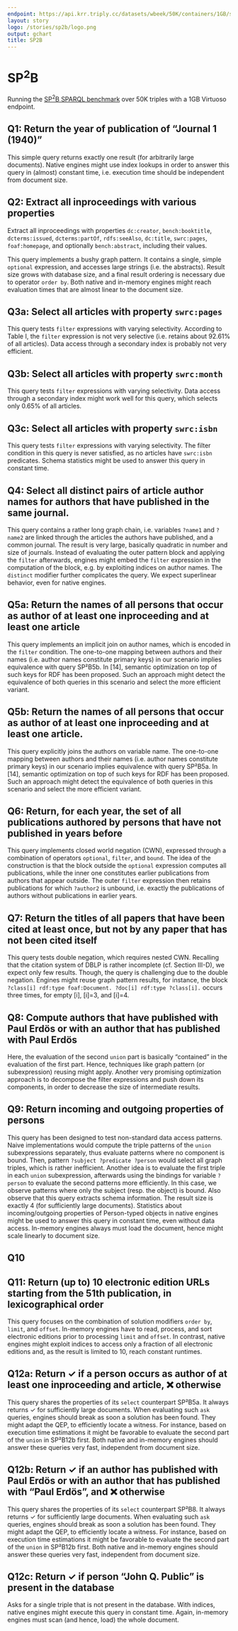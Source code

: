 ```yaml
---
endpoint: https://api.krr.triply.cc/datasets/wbeek/50K/containers/1GB/sparql
layout: story
logo: /stories/sp2b/logo.png
output: gchart
title: SP2B
---
```


# SP<sup>2</sup>B

Running the <a
href="http://dbis.informatik.uni-freiburg.de/index.php?project=SP2B/queries.php">SP<sup>2</sup>B
SPARQL benchmark</a> over 50K triples with a 1GB Virtuoso endpoint.

## Q1: Return the year of publication of “Journal 1 (1940)”

This simple query returns exactly one result (for arbitrarily large
documents).  Native engines might use index lookups in order to answer
this query in (almost) constant time, i.e. execution time should be
independent from document size.

<div data-query data-query-sparql="sp2b_q1.rq" data-query-output="table"></div>

## Q2: Extract all inproceedings with various properties

Extract all inproceedings with properties `dc:creator`,
`bench:booktitle`, `dcterms:issued`, `dcterms:partOf`, `rdfs:seeAlso`,
`dc:title`, `swrc:pages`, `foaf:homepage`, and optionally
`bench:abstract`, including their values.

This query implements a bushy graph pattern.  It contains a single,
simple `optional` expression, and accesses large strings (i.e. the
abstracts).  Result size grows with database size, and a final result
ordering is necessary due to operator `order by`.  Both native and
in-memory engines might reach evaluation times that are almost linear
to the document size.

<div data-query data-query-sparql="sp2b_q2.rq"></div>

## Q3a: Select all articles with property `swrc:pages`

This query tests `filter` expressions with varying selectivity.
According to Table I, the `filter` expression is not very selective
(i.e. retains about 92.61% of all articles).  Data access through a
secondary index is probably not very efficient.

<div data-query data-query-sparql="sp2b_q3a.rq"></div>

## Q3b: Select all articles with property `swrc:month`

This query tests `filter` expressions with varying selectivity.  Data
access through a secondary index might work well for this query, which
selects only 0.65% of all articles.

<div data-query data-query-sparql="sp2b_q3b.rq"></div>

## Q3c: Select all articles with property `swrc:isbn`

This query tests `filter` expressions with varying selectivity.  The
filter condition in this query is never satisfied, as no articles have
`swrc:isbn` predicates.  Schema statistics might be used to answer
this query in constant time.

<div data-query data-query-sparql="sp2b_q3c.rq"></div>

## Q4: Select all distinct pairs of article author names for authors that have published in the same journal.

This query contains a rather long graph chain, i.e. variables `?name1`
and `?name2` are linked through the articles the authors have
published, and a common journal.  The result is very large, basically
quadratic in number and size of journals.  Instead of evaluating the
outer pattern block and applying the `filter` afterwards, engines
might embed the `filter` expression in the computation of the block,
e.g. by exploiting indices on author names.  The `distinct` modifier
further complicates the query.  We expect superlinear behavior, even
for native engines.

<div data-query data-query-sparql="sp2b_q4.rq"></div>

## Q5a: Return the names of all persons that occur as author of at least one inproceeding and at least one article

This query implements an implicit join on author names, which is
encoded in the `filter` condition.  The one-to-one mapping between
authors and their names (i.e. author names constitute primary keys) in
our scenario implies equivalence with query SP²B5b.  In [14], semantic
optimization on top of such keys for RDF has been proposed.  Such an
approach might detect the equivalence of both queries in this scenario
and select the more efficient variant.

<div data-query data-query-sparql="sp2b_q5a.rq"></div>

## Q5b: Return the names of all persons that occur as author of at least one inproceeding and at least one article.

This query explicitly joins the authors on variable name.  The
one-to-one mapping between authors and their names (i.e. author names
constitute primary keys) in our scenario implies equivalence with
query SP²B5a.  In [14], semantic optimization on top of such keys for
RDF has been proposed.  Such an approach might detect the equivalence
of both queries in this scenario and select the more efficient
variant.

<div data-query data-query-sparql="sp2b_q5b.rq"></div>

## Q6: Return, for each year, the set of all publications authored by persons that have not published in years before

This query implements closed world negation (CWN), expressed through a
combination of operators `optional`, `filter`, and `bound`.  The idea
of the construction is that the block outside the `optional`
expression computes all publications, while the inner one constitutes
earlier publications from authors that appear outside.  The outer
`filter` expression then retains publications for which `?author2` is
unbound, i.e. exactly the publications of authors without publications
in earlier years.

<div data-query data-query-sparql="sp2b_q6.rq"></div>

## Q7: Return the titles of all papers that have been cited at least once, but not by any paper that has not been cited itself

This query tests double negation, which requires nested CWN.
Recalling that the citation system of DBLP is rather incomplete
(cf. Section III-D), we expect only few results.  Though, the query is
challenging due to the double negation.  Engines might reuse graph
pattern results, for instance, the block `?class[i] rdf:type
foaf:Document. ?doc[i] rdf:type ?class[i].` occurs three times, for
empty [i], [i]=3, and [i]=4.

<div data-query data-query-sparql="sp2b_q7.rq"></div>

## Q8: Compute authors that have published with Paul Erdös or with an author that has published with Paul Erdös

Here, the evaluation of the second `union` part is basically
“contained” in the evaluation of the first part.  Hence, techniques
like graph pattern (or subexpression) reusing might apply.  Another
very promising optimization approach is to decompose the filter
expressions and push down its components, in order to decrease the
size of intermediate results.

<div data-query data-query-sparql="sp2b_q8.rq"></div>

## Q9: Return incoming and outgoing properties of persons

This query has been designed to test non-standard data access
patterns.  Naive implementations would compute the triple patterns of
the `union` subexpressions separately, thus evaluate patterns where no
component is bound.  Then, pattern `?subject ?predicate ?person` would
select all graph triples, which is rather inefficient.  Another idea
is to evaluate the first triple in each `union` subexpression,
afterwards using the bindings for variable `?person` to evaluate the
second patterns more efficiently.  In this case, we observe patterns
where only the subject (resp. the object) is bound.  Also observe that
this query extracts schema information.  The result size is exactly 4
(for sufficiently large documents).  Statistics about
incoming/outgoing properties of Person-typed objects in native engines
might be used to answer this query in constant time, even without data
access.  In-memory engines always must load the document, hence might
scale linearly to document size.

<div data-query data-query-sparql="sp2b_q9.rq"></div>

## Q10

<div data-query data-query-sparql="sp2b_q10.rq"></div>

## Q11: Return (up to) 10 electronic edition URLs starting from the 51th publication, in lexicographical order

This query focuses on the combination of solution modifiers `order
by`, `limit`, and `offset`.  In-memory engines have to read, process,
and sort electronic editions prior to processing `limit` and `offset`.
In contrast, native engines might exploit indices to access only a
fraction of all electronic editions and, as the result is limited to
10, reach constant runtimes.

<div data-query data-query-sparql="sp2b_q11.rq"></div>

## Q12a: Return ✓ if a person occurs as author of at least one inproceeding and article, ❌ otherwise

This query shares the properties of its `select` counterpart SP²B5a.
It always returns ✓ for sufficiently large documents.  When evaluating
such `ask` queries, engines should break as soon a solution has been
found.  They might adapt the QEP, to efficiently locate a witness.
For instance, based on execution time estimations it might be
favorable to evaluate the second part of the `union` in SP²B12b first.
Both native and in-memory engines should answer these queries very
fast, independent from document size.

<div data-query data-query-sparql="sp2b_q12a.rq"></div>

## Q12b: Return ✓ if an author has published with Paul Erdös or with an author that has published with “Paul Erdös”, and ❌ otherwise

This query shares the properties of its `select` counterpart SP²B8.
It always returns ✓ for sufficiently large documents.  When evaluating
such `ask` queries, engines should break as soon a solution has been
found.  They might adapt the QEP, to efficiently locate a witness.
For instance, based on execution time estimations it might be
favorable to evaluate the second part of the `union` in SP²B12b first.
Both native and in-memory engines should answer these queries very
fast, independent from document size.

<div data-query data-query-sparql="sp2b_q12b.rq"></div>

## Q12c: Return ✓ if person “John Q. Public” is present in the database

Asks for a single triple that is not present in the database.  With
indices, native engines might execute this query in constant time.
Again, in-memory engines must scan (and hence, load) the whole
document.

<div data-query data-query-sparql="sp2b_q12c.rq"></div>
